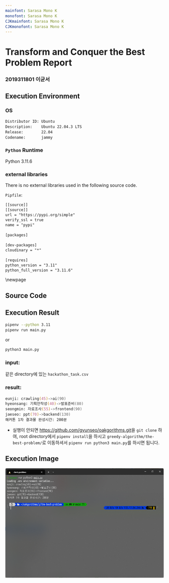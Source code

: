 ```yaml
---
mainfont: Sarasa Mono K
monofont: Sarasa Mono K
CJKmainfont: Sarasa Mono K
CJKmonofont: Sarasa Mono K
---
```


# Transform and Conquer the Best Problem Report

### 2019311801 이균서

## Execution Environment

### OS

```zsh
Distributor ID: Ubuntu
Description:    Ubuntu 22.04.3 LTS
Release:        22.04
Codename:       jammy
```

### `Python` Runtime

Python 3.11.6

### external libraries

There is no external libraries used in the following source code.

`Pipfile`:

```
[[source]]
[[source]]
url = "https://pypi.org/simple"
verify_ssl = true
name = "pypi"

[packages]

[dev-packages]
cloudinary = "*"

[requires]
python_version = "3.11"
python_full_version = "3.11.6"
```

\newpage

## Source Code

## Execution Result

```zsh
pipenv --python 3.11
pipenv run main.py
```

or

```zsh
python3 main.py
```

### input:

같은 directory에 있는 `hackathon_task.csv`

### result:

```zsh
eunji: crawling(45)->ai(90)
hyeonsang: 기획안작성(40)->발표준비(80)
seongmin: 자료조사(55)->frontend(90)
jaeseo: ppt(70)->backend(130)
해커톤 1차 결과물 완성시간: 200분
```

- 실행이 안되면 <https://github.com/gyunseo/oakgorithms.git>을 `git clone` 하여, root directory에서 `pipenv install`을 하시고 `greedy-algorithm/the-best-problem/`로 이동하셔서 `pipenv run python3 main.py`를 하시면 됩니다.

## Execution Image

![실행 결과](image.png)
